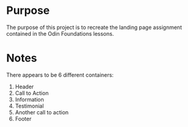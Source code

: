 # Purpose

The purpose of this project is to recreate the landing page assignment contained in the Odin Foundations lessons.

# Notes

There appears to be 6 different containers:
1. Header
2. Call to Action
3. Information
4. Testimonial
5. Another call to action
6. Footer